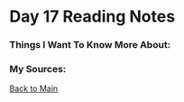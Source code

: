 # Day 17 Reading Notes

### Things I Want To Know More About:


### My Sources:


[Back to Main](README.md)